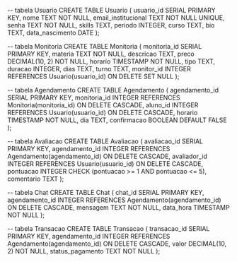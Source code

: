 -- tabela Usuario
CREATE TABLE Usuario (
    usuario_id SERIAL PRIMARY KEY,
    nome TEXT NOT NULL,
    email_institucional TEXT NOT NULL UNIQUE,
    senha TEXT NOT NULL,
    skills TEXT,
    periodo INTEGER,
    curso TEXT,
    bio TEXT,
    data_nascimento DATE
);

-- tabela Monitoria
CREATE TABLE Monitoria (
    monitoria_id SERIAL PRIMARY KEY,
    materia TEXT NOT NULL,
    descricao TEXT,
    preco DECIMAL(10, 2) NOT NULL,
    horario TIMESTAMP NOT NULL,
    tipo TEXT,
    duracao INTEGER,
    dias TEXT,
    turno TEXT,
    monitor_id INTEGER REFERENCES Usuario(usuario_id) ON DELETE SET NULL
);

-- tabela Agendamento
CREATE TABLE Agendamento (
    agendamento_id SERIAL PRIMARY KEY,
    monitoria_id INTEGER REFERENCES Monitoria(monitoria_id) ON DELETE CASCADE,
    aluno_id INTEGER REFERENCES Usuario(usuario_id) ON DELETE CASCADE,
    horario TIMESTAMP NOT NULL,
    dia TEXT,
    confirmacao BOOLEAN DEFAULT FALSE
);

-- tabela Avaliacao
CREATE TABLE Avaliacao (
    avaliacao_id SERIAL PRIMARY KEY,
    agendamento_id INTEGER REFERENCES Agendamento(agendamento_id) ON DELETE CASCADE,
    avaliador_id INTEGER REFERENCES Usuario(usuario_id) ON DELETE CASCADE,
    pontuacao INTEGER CHECK (pontuacao >= 1 AND pontuacao <= 5),
    comentario TEXT
);

-- tabela Chat
CREATE TABLE Chat (
    chat_id SERIAL PRIMARY KEY,
    agendamento_id INTEGER REFERENCES Agendamento(agendamento_id) ON DELETE CASCADE,
    mensagem TEXT NOT NULL,
    data_hora TIMESTAMP NOT NULL
);

-- tabela Transacao
CREATE TABLE Transacao (
    transacao_id SERIAL PRIMARY KEY,
    agendamento_id INTEGER REFERENCES Agendamento(agendamento_id) ON DELETE CASCADE,
    valor DECIMAL(10, 2) NOT NULL,
    status_pagamento TEXT NOT NULL
);

